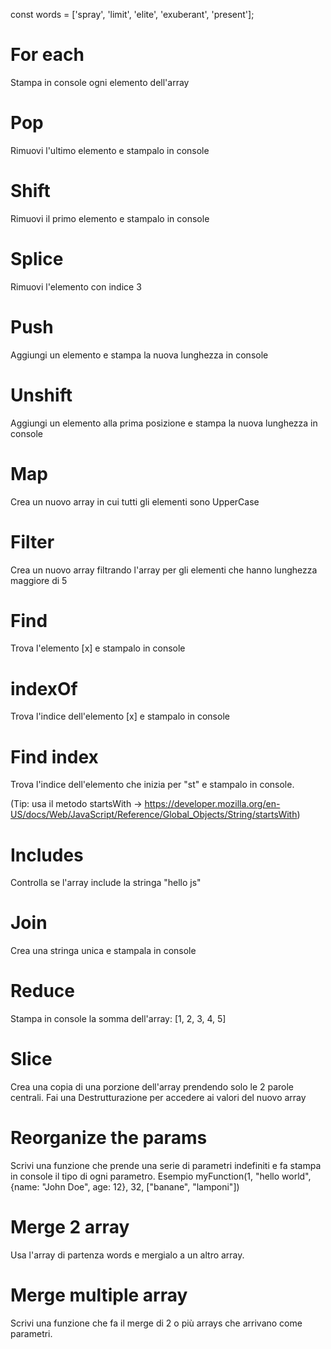 const words = ['spray', 'limit', 'elite', 'exuberant', 'present'];

# For each

Stampa in console ogni elemento dell'array

# Pop

Rimuovi l'ultimo elemento e stampalo in console

# Shift

Rimuovi il primo elemento e stampalo in console

# Splice

Rimuovi l'elemento con indice 3

# Push

Aggiungi un elemento e stampa la nuova lunghezza in console

# Unshift

Aggiungi un elemento alla prima posizione e stampa la nuova lunghezza in console

# Map

Crea un nuovo array in cui tutti gli elementi sono UpperCase

# Filter

Crea un nuovo array filtrando l'array per gli elementi che hanno lunghezza maggiore di 5

# Find

Trova l'elemento [x] e stampalo in console

# indexOf

Trova l'indice dell'elemento [x] e stampalo in console

# Find index

Trova l'indice dell'elemento che inizia per "st" e stampalo in console.

(Tip: usa il metodo startsWith -> https://developer.mozilla.org/en-US/docs/Web/JavaScript/Reference/Global_Objects/String/startsWith)

# Includes

Controlla se l'array include la stringa "hello js"

# Join

Crea una stringa unica e stampala in console

# Reduce

Stampa in console la somma dell'array: [1, 2, 3, 4, 5]

# Slice

Crea una copia di una porzione dell'array prendendo solo le 2 parole centrali. Fai una Destrutturazione per accedere ai valori del nuovo array

# Reorganize the params

Scrivi una funzione che prende una serie di parametri indefiniti e fa stampa in console il tipo di ogni parametro. Esempio myFunction(1, "hello world", {name: "John Doe", age: 12}, 32, ["banane", "lamponi"])

# Merge 2 array

Usa l'array di partenza words e mergialo a un altro array.

# Merge multiple array

Scrivi una funzione che fa il merge di 2 o più arrays che arrivano come parametri.
